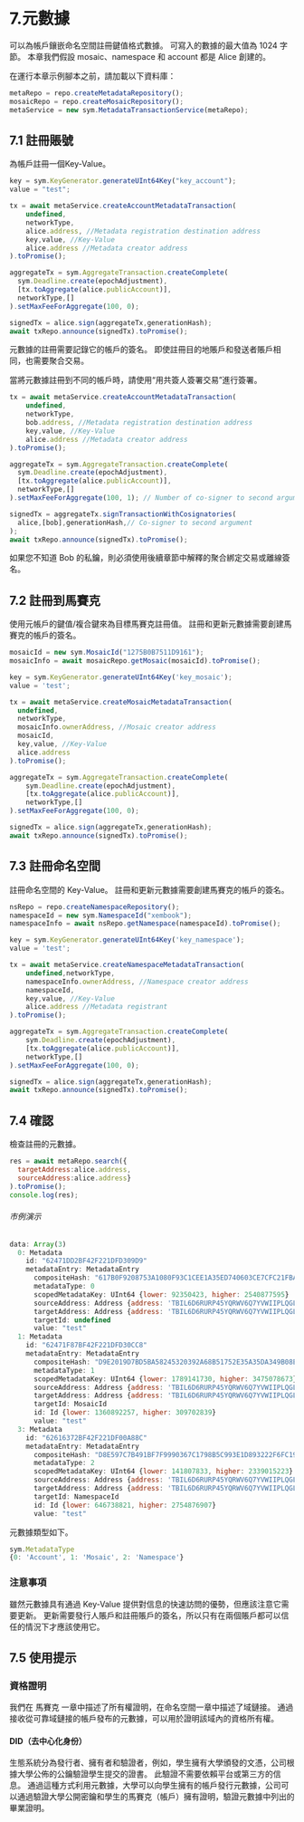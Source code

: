 # 7.元數據

可以為帳戶鑲嵌命名空間註冊鍵值格式數據。 可寫入的數據的最大值為 1024 字節。
本章我們假設 mosaic、namespace 和 account 都是 Alice 創建的。

在運行本章示例腳本之前，請加載以下資料庫：
```js
metaRepo = repo.createMetadataRepository();
mosaicRepo = repo.createMosaicRepository();
metaService = new sym.MetadataTransactionService(metaRepo);
```
## 7.1 註冊賬號

為帳戶註冊一個Key-Value。

```js
key = sym.KeyGenerator.generateUInt64Key("key_account");
value = "test";

tx = await metaService.createAccountMetadataTransaction(
    undefined,
    networkType,
    alice.address, //Metadata registration destination address
    key,value, //Key-Value
    alice.address //Metadata creator address
).toPromise();

aggregateTx = sym.AggregateTransaction.createComplete(
  sym.Deadline.create(epochAdjustment),
  [tx.toAggregate(alice.publicAccount)],
  networkType,[]
).setMaxFeeForAggregate(100, 0);

signedTx = alice.sign(aggregateTx,generationHash);
await txRepo.announce(signedTx).toPromise();
```

元數據的註冊需要記錄它的帳戶的簽名。
即使註冊目的地賬戶和發送者賬戶相同，也需要聚合交易。

當將元數據註冊到不同的帳戶時，請使用“用共簽人簽署交易”進行簽署。

```js
tx = await metaService.createAccountMetadataTransaction(
    undefined,
    networkType,
    bob.address, //Metadata registration destination address
    key,value, //Key-Value
    alice.address //Metadata creator address
).toPromise();

aggregateTx = sym.AggregateTransaction.createComplete(
  sym.Deadline.create(epochAdjustment),
  [tx.toAggregate(alice.publicAccount)],
  networkType,[]
).setMaxFeeForAggregate(100, 1); // Number of co-signer to second argument: 1

signedTx = aggregateTx.signTransactionWithCosignatories(
  alice,[bob],generationHash,// Co-signer to second argument
);
await txRepo.announce(signedTx).toPromise();
```

如果您不知道 Bob 的私鑰，則必須使用後續章節中解釋的聚合綁定交易或離線簽名。

## 7.2 註冊到馬賽克

使用元帳戶的鍵值/複合鍵來為目標馬賽克註冊值。
註冊和更新元數據需要創建馬賽克的帳戶的簽名。

```js
mosaicId = new sym.MosaicId("1275B0B7511D9161");
mosaicInfo = await mosaicRepo.getMosaic(mosaicId).toPromise();

key = sym.KeyGenerator.generateUInt64Key('key_mosaic');
value = 'test';

tx = await metaService.createMosaicMetadataTransaction(
  undefined,
  networkType,
  mosaicInfo.ownerAddress, //Mosaic creator address
  mosaicId,
  key,value, //Key-Value
  alice.address
).toPromise();

aggregateTx = sym.AggregateTransaction.createComplete(
    sym.Deadline.create(epochAdjustment),
    [tx.toAggregate(alice.publicAccount)],
    networkType,[]
).setMaxFeeForAggregate(100, 0);

signedTx = alice.sign(aggregateTx,generationHash);
await txRepo.announce(signedTx).toPromise();
```

## 7.3 註冊命名空間

註冊命名空間的 Key-Value。
註冊和更新元數據需要創建馬賽克的帳戶的簽名。

```js
nsRepo = repo.createNamespaceRepository();
namespaceId = new sym.NamespaceId("xembook");
namespaceInfo = await nsRepo.getNamespace(namespaceId).toPromise();

key = sym.KeyGenerator.generateUInt64Key('key_namespace');
value = 'test';

tx = await metaService.createNamespaceMetadataTransaction(
    undefined,networkType,
    namespaceInfo.ownerAddress, //Namespace creator address
    namespaceId,
    key,value, //Key-Value
    alice.address //Metadata registrant
).toPromise();

aggregateTx = sym.AggregateTransaction.createComplete(
    sym.Deadline.create(epochAdjustment),
    [tx.toAggregate(alice.publicAccount)],
    networkType,[]
).setMaxFeeForAggregate(100, 0);

signedTx = alice.sign(aggregateTx,generationHash);
await txRepo.announce(signedTx).toPromise();
```

## 7.4 確認
檢查註冊的元數據。

```js
res = await metaRepo.search({
  targetAddress:alice.address,
  sourceAddress:alice.address}
).toPromise();
console.log(res);
```
###### 市例演示
```js
data: Array(3)
  0: Metadata
    id: "62471DD2BF42F221DFD309D9"
    metadataEntry: MetadataEntry
      compositeHash: "617B0F9208753A1080F93C1CEE1A35ED740603CE7CFC21FBAE3859B7707A9063"
      metadataType: 0
      scopedMetadataKey: UInt64 {lower: 92350423, higher: 2540877595}
      sourceAddress: Address {address: 'TBIL6D6RURP45YQRWV6Q7YVWIIPLQGLZQFHWFEQ', networkType: 152}
      targetAddress: Address {address: 'TBIL6D6RURP45YQRWV6Q7YVWIIPLQGLZQFHWFEQ', networkType: 152}
      targetId: undefined
      value: "test"
  1: Metadata
    id: "62471F87BF42F221DFD30CC8"
    metadataEntry: MetadataEntry
      compositeHash: "D9E2019D7BD5BA58245320392A68B51752E35A35DA349B08E141DCE99AC3655A"
      metadataType: 1
      scopedMetadataKey: UInt64 {lower: 1789141730, higher: 3475078673}
      sourceAddress: Address {address: 'TBIL6D6RURP45YQRWV6Q7YVWIIPLQGLZQFHWFEQ', networkType: 152}
      targetAddress: Address {address: 'TBIL6D6RURP45YQRWV6Q7YVWIIPLQGLZQFHWFEQ', networkType: 152}
      targetId: MosaicId
      id: Id {lower: 1360892257, higher: 309702839}
      value: "test"
  3: Metadata
    id: "62616372BF42F221DF00A88C"
    metadataEntry: MetadataEntry
      compositeHash: "D8E597C7B491BF7F9990367C1798B5C993E1D893222F6FC199F98915339D92D5"
      metadataType: 2
      scopedMetadataKey: UInt64 {lower: 141807833, higher: 2339015223}
      sourceAddress: Address {address: 'TBIL6D6RURP45YQRWV6Q7YVWIIPLQGLZQFHWFEQ', networkType: 152}
      targetAddress: Address {address: 'TBIL6D6RURP45YQRWV6Q7YVWIIPLQGLZQFHWFEQ', networkType: 152}
      targetId: NamespaceId
      id: Id {lower: 646738821, higher: 2754876907}
      value: "test"
```
元數據類型如下。
```js
sym.MetadataType
{0: 'Account', 1: 'Mosaic', 2: 'Namespace'}
```

### 注意事項
雖然元數據具有通過 Key-Value 提供對信息的快速訪問的優勢，但應該注意它需要更新。
更新需要發行人賬戶和註冊賬戶的簽名，所以只有在兩個賬戶都可以信任的情況下才應該使用它。


## 7.5 使用提示

### 資格證明

我們在 馬賽克 一章中描述了所有權證明，在命名空間一章中描述了域鏈接。
通過接收從可靠域鏈接的帳戶發布的元數據，可以用於證明該域內的資格所有權。

#### DID（去中心化身份）

生態系統分為發行者、擁有者和驗證者，例如，學生擁有大學頒發的文憑，公司根據大學公佈的公鑰驗證學生提交的證書。
此驗證不需要依賴平台或第三方的信息。
通過這種方式利用元數據，大學可以向學生擁有的帳戶發行元數據，公司可以通過驗證大學公開密鑰和學生的馬賽克（帳戶）擁有證明，驗證元數據中列出的畢業證明。
